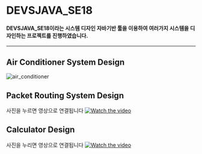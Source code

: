 # **DEVSJAVA_SE18**

#### DEVSJAVA_SE18이라는 시스템 디자인 자바기반 툴을 이용하여 여러가지 시스템을 디자인하는 프로젝트를 진행하였습니다.
------

## Air Conditioner System Design
![air_conditioner](https://github.com/DustinYook/DEVSJAVA_SE18/blob/master/%EA%B2%B0%EA%B3%BC%EC%BA%A1%EC%B2%98.PNG)

## Packet Routing System Design
사진을 누르면 영상으로 연결됩니다
[![Watch the video](https://github.com/DustinYook/DEVSJAVA_SE18/blob/master/front.PNG)](https://github.com/DustinYook/DEVSJAVA_SE18/blob/master/Routing%20Model.mp4)

## Calculator Design
사진을 누리면 영상으로 연결됩니다
[![Watch the video](https://github.com/DustinYook/DEVSJAVA_SE18/blob/master/front.PNG)](https://github.com/DustinYook/DEVSJAVA_SE18/blob/master/Routing%20Model.mp4)
